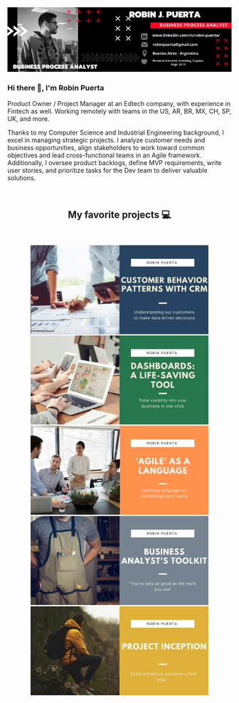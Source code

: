 <a href="https://www.linkedin.com/in/robin-puerta/">
<img align="" width="900" src="https://github.com/robspuerta/robspuerta/blob/main/Business%20process%20analyst%20(1).png" alt="Robin Puerta Business Process Analyst + Product Analyst"/>
  </a>
  
### Hi there 👋, I'm Robin Puerta
Product Owner / Project Manager at an Edtech company, with experience in Fintech as well. Working remotely with teams in the US, AR, BR, MX, CH, SP, UK, and more.

Thanks to my Computer Science and Industrial Engineering background, I excel in managing strategic projects. I analyze customer needs and business opportunities, align stakeholders to work toward common objectives and lead cross-functional teams in an Agile framework. Additionally, I oversee product backlogs, define MVP requirements, write user stories, and prioritize tasks for the Dev team to deliver valuable solutions.
 
<br />
<h2 align="center">My favorite projects 💻</h2>
<br />

<p align="center">


  <!-- Foto thumbnail de repositorio 1-->
  <a href="https://github.com/robspuerta/Project-I---Understanding-Banking-Customer-Behavior.git">
  <img align="" width="400" src="https://github.com/robspuerta/robspuerta/blob/main/1%20Customer%20patterns.png" />
  </a>
  <!-- Foto thumbnail de repositorio 2-->
  <a href="https://github.com/robspuerta/Project-2-Dashboards---A-life-saving-tool">
  <img align="" width="400" src="https://github.com/robspuerta/robspuerta/blob/main/2%20Dashboards.png" />
  </a>
  <!-- Link a repositorio 1
  <a href="https://github.com/robspuerta/Project-I---Understanding-Banking-Customer-Behavior"> 
  <img align="" src="https://github-readme-stats.vercel.app/api/pin/?username=robspuerta&repo=Project-I---Understanding-Banking-Customer-Behavior&theme=tokyonight" /> 
  </a>
  <!-- Link a repositorio 2
  <a href="https://github.com/robspuerta/Project-2-Dashboards---A-life-saving-tool"> 
  <img align="" src="https://github-readme-stats.vercel.app/api/pin/?username=robspuerta&repo=Project-2-Dashboards---A-life-saving-tool&theme=tokyonight" /> 
  </a>-->
  
   
  <!-- Foto thumbnail de repositorio 3-->
  <a href="https://github.com/robspuerta/Project-3-Agile-as-a-Language">
  <img align="" width="400" src="https://github.com/robspuerta/robspuerta/blob/main/3%20Agile%20as%20a%20language.png" />
  </a>
  <!-- Foto thumbnail de repositorio 4-->
  <a href="https://github.com/robspuerta/Technologies">
  <img align="" width="400" src="https://github.com/robspuerta/robspuerta/blob/main/4%20BA%20toolkit.png" />
  </a>
  <!-- Link a repositorio 3
  <a href="https://github.com/robspuerta/Project-3-Agile-as-a-Language"> 
  <img align="" src="https://github-readme-stats.vercel.app/api/pin/?username=robspuerta&repo=Project-3-Agile-as-a-Language&theme=tokyonight" /> 
  </a>
  <!-- Link a repositorio 4
  <a href="https://github.com/robspuerta/Technologies"> 
  <img align="" src="https://github-readme-stats.vercel.app/api/pin/?username=robspuerta&repo=Technologies&theme=tokyonight" /> 
  </a>-->

  
  <!-- Foto thumbnail de repositorio 5-->
  <a href="https://github.com/robspuerta/Project5_Project_Inception.git">
  <img align="" width="400" src="https://github.com/robspuerta/robspuerta/blob/main/5%20Project%20Inception.png" />
  </a>
  <!-- Foto thumbnail de repositorio 6
  <a href="https://github.com/robspuerta/Project-2-Dashboards---A-life-saving-tool">
  <img align="" width="400" src="https://github.com/robspuerta/robspuerta/blob/main/2%20Dashboards.png" />
  </a>
  <!-- Link a repositorio 1
  <a href="https://github.com/robspuerta/Project-I---Understanding-Banking-Customer-Behavior"> 
  <img align="" src="https://github-readme-stats.vercel.app/api/pin/?username=robspuerta&repo=Project-I---Understanding-Banking-Customer-Behavior&theme=tokyonight" /> 
  </a>
  <!-- Link a repositorio 2
  <a href="https://github.com/robspuerta/Project-2-Dashboards---A-life-saving-tool"> 
  <img align="" src="https://github-readme-stats.vercel.app/api/pin/?username=robspuerta&repo=Project-2-Dashboards---A-life-saving-tool&theme=tokyonight" /> 
  </a>-->
  
  
</p>

<!-- Referencia: https://github.com/YuriDevAT/YuriDevAT/blob/main/README.md -->
